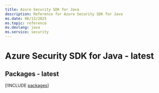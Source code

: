 ```yaml
---
title: Azure Security SDK for Java
description: Reference for Azure Security SDK for Java
ms.date: 06/13/2025
ms.topic: reference
ms.devlang: java
ms.service: security
---
```

# Azure Security SDK for Java - latest
## Packages - latest
[!INCLUDE [packages](security-index.md)]